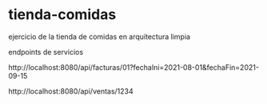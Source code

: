 # tienda-comidas
ejercicio de la tienda de comidas en arquitectura limpia




endpoints de servicios

http://localhost:8080/api/facturas/01?fechaIni=2021-08-01&fechaFin=2021-09-15

http://localhost:8080/api/ventas/1234
